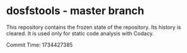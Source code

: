 # dosfstools - master branch

This repository contains the frozen state of the repository.
Its history is cleared. It is used only for static code
analysis with Codacy.

Commit Time: 1734427385